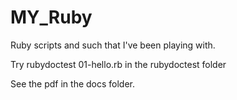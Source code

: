 MY_Ruby
=======

Ruby scripts and such that I've been playing with.

Try rubydoctest 01-hello.rb in the rubydoctest folder

See the pdf in the docs folder.
